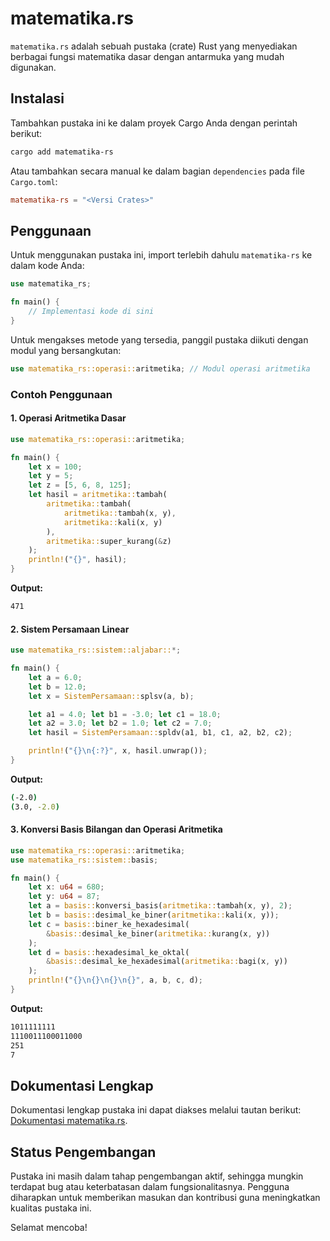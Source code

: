 # matematika.rs

`matematika.rs` adalah sebuah pustaka (crate) Rust yang menyediakan berbagai fungsi matematika dasar dengan antarmuka yang mudah digunakan.

## Instalasi

Tambahkan pustaka ini ke dalam proyek Cargo Anda dengan perintah berikut:

```sh
cargo add matematika-rs
```

Atau tambahkan secara manual ke dalam bagian `dependencies` pada file `Cargo.toml`:

```toml
matematika-rs = "<Versi Crates>"
```

## Penggunaan

Untuk menggunakan pustaka ini, import terlebih dahulu `matematika-rs` ke dalam kode Anda:

```rust
use matematika_rs;

fn main() {
    // Implementasi kode di sini
}
```

Untuk mengakses metode yang tersedia, panggil pustaka diikuti dengan modul yang bersangkutan:

```rust
use matematika_rs::operasi::aritmetika; // Modul operasi aritmetika
```

### Contoh Penggunaan

#### 1. Operasi Aritmetika Dasar

```rust
use matematika_rs::operasi::aritmetika;

fn main() {
    let x = 100;
    let y = 5;
    let z = [5, 6, 8, 125];
    let hasil = aritmetika::tambah(
        aritmetika::tambah(
            aritmetika::tambah(x, y),
            aritmetika::kali(x, y)
        ),
        aritmetika::super_kurang(&z)
    );
    println!("{}", hasil);
}
```

**Output:**
```sh
471
```

#### 2. Sistem Persamaan Linear

```rust
use matematika_rs::sistem::aljabar::*;

fn main() {
    let a = 6.0; 
    let b = 12.0;
    let x = SistemPersamaan::splsv(a, b);

    let a1 = 4.0; let b1 = -3.0; let c1 = 18.0;
    let a2 = 3.0; let b2 = 1.0; let c2 = 7.0;
    let hasil = SistemPersamaan::spldv(a1, b1, c1, a2, b2, c2);

    println!("{}\n{:?}", x, hasil.unwrap());
}
```

**Output:**
```sh
(-2.0)
(3.0, -2.0)
```

#### 3. Konversi Basis Bilangan dan Operasi Aritmetika

```rust
use matematika_rs::operasi::aritmetika;
use matematika_rs::sistem::basis;

fn main() {
    let x: u64 = 680;
    let y: u64 = 87;
    let a = basis::konversi_basis(aritmetika::tambah(x, y), 2);
    let b = basis::desimal_ke_biner(aritmetika::kali(x, y));
    let c = basis::biner_ke_hexadesimal(
        &basis::desimal_ke_biner(aritmetika::kurang(x, y))
    );
    let d = basis::hexadesimal_ke_oktal(
        &basis::desimal_ke_hexadesimal(aritmetika::bagi(x, y))
    );
    println!("{}\n{}\n{}\n{}", a, b, c, d);
}
```

**Output:**
```sh
1011111111
1110011100011000
251
7
```

## Dokumentasi Lengkap

Dokumentasi lengkap pustaka ini dapat diakses melalui tautan berikut:
[Dokumentasi matematika.rs](https://github.com/lordpaijo/matematika.rs/blob/master/DOKUMENTASI.md).

## Status Pengembangan

Pustaka ini masih dalam tahap pengembangan aktif, sehingga mungkin terdapat bug atau keterbatasan dalam fungsionalitasnya. Pengguna diharapkan untuk memberikan masukan dan kontribusi guna meningkatkan kualitas pustaka ini.

Selamat mencoba!

